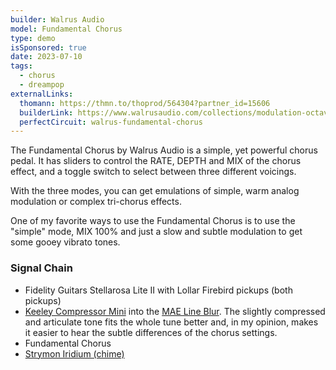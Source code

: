 ```yaml
---
builder: Walrus Audio
model: Fundamental Chorus
type: demo
isSponsored: true
date: 2023-07-10
tags:
  - chorus
  - dreampop
externalLinks:
  thomann: https://thmn.to/thoprod/564304?partner_id=15606
  builderLink: https://www.walrusaudio.com/collections/modulation-octave/products/fundamental-series-chorus
  perfectCircuit: walrus-fundamental-chorus
---
```


The Fundamental Chorus by Walrus Audio is a simple, yet powerful chorus pedal. It has sliders to control the RATE, DEPTH and MIX of the chorus effect, and a toggle switch to select between three different voicings.

With the three modes, you can get emulations of simple, warm analog modulation or complex tri-chorus effects.

One of my favorite ways to use the Fundamental Chorus is to use the "simple" mode, MIX 100% and just a slow and subtle modulation to get some gooey vibrato tones.

### Signal Chain

- Fidelity Guitars Stellarosa Lite II with Lollar Firebird pickups (both pickups)
- [Keeley Compressor Mini](/demos/keeley-electronics-compressor-mini) into the [MAE Line Blur](/demos/mask-audio-electronics-line-blur). The slightly compressed and articulate tone fits the whole tune better and, in my opinion, makes it easier to hear the subtle differences of the chorus settings.
- Fundamental Chorus
- [Strymon Iridium (chime)](/demos/strymon-iridium)
